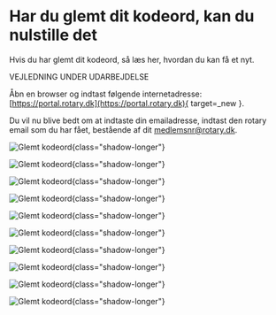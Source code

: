 # Har du glemt dit kodeord, kan du nulstille det

Hvis du har glemt dit kodeord, så læs her, hvordan du kan få et nyt.

VEJLEDNING UNDER UDARBEJDELSE

Åbn en browser og indtast følgende internetadresse: [https://portal.rotary.dk](https://portal.rotary.dk){ target=_new }.

Du vil nu blive bedt om at indtaste din emailadresse, indtast den rotary email som du har fået, bestående af dit medlemsnr@rotary.dk.



![Glemt kodeord](images/glemtkodeord001.jpg){class="shadow-longer"}


![Glemt kodeord](images/glemtkodeord002.jpg){class="shadow-longer"}


![Glemt kodeord](images/glemtkodeord003.jpg){class="shadow-longer"}


![Glemt kodeord](images/glemtkodeord004.jpg){class="shadow-longer"}


![Glemt kodeord](images/glemtkodeord005.jpg){class="shadow-longer"}


![Glemt kodeord](images/glemtkodeord006.jpg){class="shadow-longer"}


![Glemt kodeord](images/glemtkodeord007.jpg){class="shadow-longer"}


![Glemt kodeord](images/glemtkodeord008.jpg){class="shadow-longer"}


![Glemt kodeord](images/glemtkodeord009.jpg){class="shadow-longer"}


![Glemt kodeord](images/glemtkodeord010.jpg){class="shadow-longer"}